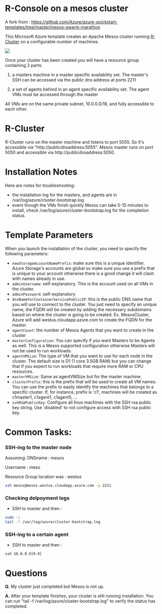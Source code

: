 # R-Console on a mesos cluster

A fork from : https://github.com/Azure/azure-quickstart-templates/tree/master/mesos-swarm-marathon

This Microsoft Azure template creates an Apache Mesos cluster running [R-Cluster](https://github.com/MohamedBassem/r-cluster) on a configurable number of machines.

<a href="https://portal.azure.com/#create/Microsoft.Template/uri/https%3A%2F%2Fraw.githubusercontent.com%2FMohamedBassem%2Fazure-rconsole-template%2Fmaster%2Fazuredeploy.json" target="_blank">
    <img src="http://azuredeploy.net/deploybutton.png"/>
</a>

Once your cluster has been created you will have a resource group containing 2 parts:

1. a masters machine in a master specific availability set. The master's SSH can be accessed via the public dns address at ports 2211

2. a set of agents behind in an agent specific availability set.  The agent VMs must be accessed through the master

All VMs are on the same private subnet, 10.0.0.0/18, and fully accessible to each other.

# R-Cluster

R-Cluster runs on the master machine and listens to port 5055. So it's accessible via "http://publicdnsaddress:5055". Mesos master runs on port 5050 and accessible via http://publicdnsaddress:5050.

# Installation Notes

Here are notes for troubleshooting:
 * the installation log for the masters, and agents are in /var/log/azure/cluster-bootstrap.log
 * event though the VMs finish quickly Mesos can take 5-15 minutes to install, check /var/log/azure/cluster-bootstrap.log for the completion status.

# Template Parameters
When you launch the installation of the cluster, you need to specify the following parameters:
* `newStorageAccountNamePrefix`: make sure this is a unique identifier. Azure Storage's accounts are global so make sure you use a prefix that is unique to your account otherwise there is a good change it will clash with names already in use.
* `adminUsername`: self-explanatory. This is the account used on all VMs in the cluster.
* `adminPassword`: self-explanatory
* `dnsNameForContainerServicePublicIP`: this is the public DNS name that you will use to connect to the cluster. You just need to specify an unique name, the FQDN will be created by adding the necessary subdomains based on where the cluster is going to be created. Ex. <userID>MesosCluster, Azure will add westus.cloudapp.azure.com to create the FQDN for the master.
* `agentCount`: the number of Mesos Agents that you want to create in the cluster
* `masterConfiguration`: You can specify if you want Masters to be Agents as well. This is a Mesos supported configuration otherwise Masters will not be used to run workloads.
* `agentVMSize`: The type of VM that you want to use for each node in the cluster. The default size is D1 (1 core 3.5GB RAM) but you can change that if you expect to run workloads that require more RAM or CPU resources.
* `masterVMSize`: Same as agentVMSize but for the master machine.
* `clusterPrefix`: this is the prefix that will be used to create all VM names. You can use the prefix to easily identify the machines that belongs to a specific cluster. If, for instance, prefix is 'c1', machines will be created as c1master1, c1agent1, c1agent5, ...
* `sshRSAPublicKey`: Configure all linux machines with the SSH rsa public key string.  Use 'disabled' to not configure access with SSH rsa public key.

# Common Tasks:

### SSH-ing to the master node
Assuming:
DNSname : mesos

Username : meso

Resource Group location was : westus

```bash
ssh mesos@mesos.westus.cloudapp.azure.com -p 2211
```


### Checking delpoyment logs

- SSH to master and then :
```bash
sudo -i
tail -f /var/log/azure/cluster-bootstrap.log
```


### SSH-ing to a certain agent

- SSH to master and then :
```
ssh 10.0.0.5[0-9]
```

# Questions

**Q.** My cluster just completed but Mesos is not up.

**A.** After your template finishes, your cluster is still running installation.  You can run "tail -f /var/log/azure/cluster-bootstrap.log" to verify the status has completed.
